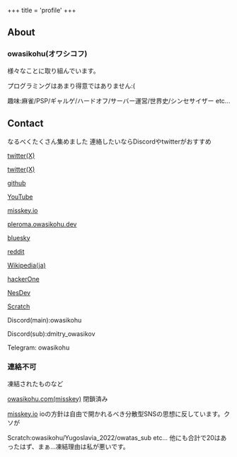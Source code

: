 +++
title = 'profile'
+++

## About

### owasikohu(オワシコフ)

様々なことに取り組んでいます。

プログラミングはあまり得意ではありません:(

趣味:麻雀/PSP/ギャルゲ/ハードオフ/サーバー運営/世界史/シンセサイザー etc...

## Contact

なるべくたくさん集めました 連絡したいならDiscordやtwitterがおすすめ

[twitter(X)](https://x.com/owasikohu)

[twitter(X)](https://x.com/owasikov)

[github](https://github.com/owasikohu)

[YouTube](https://www.youtube.com/@owasikohu)

[misskey.io](https://misskey.io/@owasikov)

[pleroma.owasikohu.dev](https://pleroma.owasikohu.dev/users/owasikohu)

[bluesky](https://bsky.app/profile/owasikohu.bsky.social)

[reddit](https://www.reddit.com/user/owasikohu/)

[Wikipedia(ja)](https://ja.wikipedia.org/wiki/%E5%88%A9%E7%94%A8%E8%80%85:Owaskohu)

[hackerOne](https://hackerone.com/owasikohu?type=user)

[NesDev](https://forums.nesdev.org/memberlist.php?mode=viewprofile&u=35634)

[Scratch](https://scratch.mit.edu/users/owatas/)

Discord(main):owasikohu

Discord(sub):dmitry_owasikov

Telegram: owasikohu

### 連絡不可

凍結されたものなど

[owasikohu.com(misskey)](https://owasikohu.com/@owasikohu) 閉鎖済み

[misskey.io](https://misskey.io/@owasikohu) ioの方針は自由で開かれるべき分散型SNSの思想に反しています。クソが

Scratch:owasikohu/Yugoslavia_2022/owatas_sub etc... 他にも合計で20はあったはず、まぁ...凍結理由は私が悪いです。
